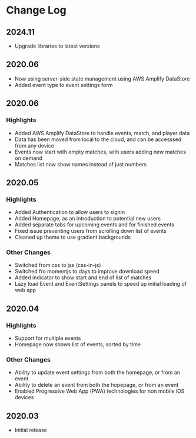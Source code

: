 # Change Log

## 2024.11

* Upgrade libraries to latest versions

## 2020.06

* Now using server-side state management using AWS Amplify DataStore
* Added event type to event settings form

## 2020.06

### Highlights

* Added AWS Amplify DataStore to handle events, match, and player data
* Data has been moved from local to the cloud, and can be accesssed from any device
* Events now start with empty matches, with users adding new matches on demand
* Matches list now show names instead of just numbers

## 2020.05

### Highlights

* Added Authentication to allow users to signin
* Added Homepage, as an introduction to potential new users
* Added separate tabs for upcoming events and for finished events
* Fixed issue preventing users from scrolling down list of events
* Cleaned up theme to use gradient backgrounds

### Other Changes

* Switched from css to jss (css-in-js)
* Switched fro momentjs to days to improve download speed
* Added indicator to show start and end of list of matches
* Lazy load Event and EventSettings panels to speed up initial loading of web app

## 2020.04

### Highlights

* Support for multiple events
* Homepage now shows list of events, sorted by time

### Other Changes

* Ability to update event settings from both the homepage, or from an event
* Ability to delete an event from both the hopepage, or from an event
* Enabled Progressive Web App (PWA) technologies for non mobile iOS devices

## 2020.03

* Initial release
